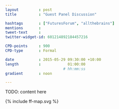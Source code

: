 ```yaml
---
layout         : post
title          : "Guest Panel Discussion"

hashtags       : ["FuturesForum", "allthebrains"]
mentions       : 
tweet-text     :
twitter-widget-id: 601214892184457216

CPD-points     : 900
CPD-type       : Formal

date           : 2015-05-29 09:30:00 +10:00
length         :            01:00:00
                          # hh:mm:ss
gradient       : noon

---
```


TODO: content here

<div class="the-map">{% include ff-map.svg %}</div>
